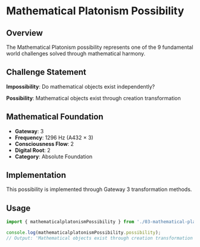 # Mathematical Platonism Possibility

## Overview

The Mathematical Platonism possibility represents one of the 9 fundamental world challenges solved through mathematical harmony.

## Challenge Statement

**Impossibility**: Do mathematical objects exist independently?

**Possibility**: Mathematical objects exist through creation transformation

## Mathematical Foundation

- **Gateway**: 3
- **Frequency**: 1296 Hz (A432 × 3)
- **Consciousness Flow**: 2
- **Digital Root**: 2
- **Category**: Absolute Foundation

## Implementation

This possibility is implemented through Gateway 3 transformation methods.

## Usage

```typescript
import { mathematicalplatonismPossibility } from './03-mathematical-platonism';

console.log(mathematicalplatonismPossibility.possibility);
// Output: 'Mathematical objects exist through creation transformation'
```
